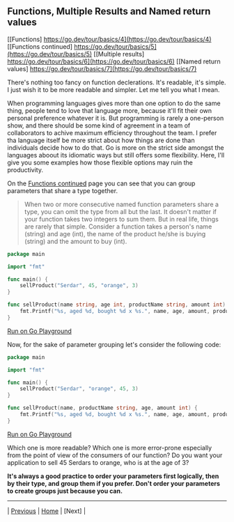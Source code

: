 ## Functions, Multiple Results and Named return values

[[Functions] https://go.dev/tour/basics/4](https://go.dev/tour/basics/4)
[[Functions continued] https://go.dev/tour/basics/5](https://go.dev/tour/basics/5)
[[Multiple results] https://go.dev/tour/basics/6](https://go.dev/tour/basics/6)
[[Named return values] https://go.dev/tour/basics/7](https://go.dev/tour/basics/7)

There's nothing too fancy on function declerations. It's readable, it's simple. I just wish it to be more readable and simpler. Let me tell you what I mean.

When programming languages gives more than one option to do the same thing, people tend to love that language more, because it'll fit their own personal preference whatever it is. But programming is rarely a one-person show, and there should be some kind of agreement in a team of collaborators to achive maximum efficiency throughout the team. I prefer tha language itself be more strict about how things are done than individuals decide how to do that. Go is more on the strict side amongst the languages aboout its idiomatic ways but still offers some flexibility. Here, I'll give you some examples how those flexible options may ruin the productivity.

On the [Functions continued]((https://go.dev/tour/basics/5)) page you can see that you can group parameters that share a type together. 
> When two or more consecutive named function parameters share a type, you can omit the type from all but the last.
It doesn't matter if your function takes two integers to sum them. But in real life, things are rarely that simple. Consider a function takes a person's name (string) and age (int), the name of the product he/she is buying (string) and the amount to buy (int).
```go
package main

import "fmt"

func main() {
	sellProduct("Serdar", 45, "orange", 3)
}

func sellProduct(name string, age int, productName string, amount int) {
	fmt.Printf("%s, aged %d, bought %d x %s.", name, age, amount, productName)
}
```
[Run on Go Playground](https://go.dev/play/p/DZmuiv1LXhF)

Now, for the sake of parameter grouping let's consider the following code:
```go
package main

import "fmt"

func main() {
	sellProduct("Serdar", "orange", 45, 3)
}

func sellProduct(name, productName string, age, amount int) {
	fmt.Printf("%s, aged %d, bought %d x %s.", name, age, amount, productName)
}
```
[Run on Go Playground](https://go.dev/play/p/ap8OxlsYpgT)

Which one is more readable? Which one is more error-prone especially from the point of view of the consumers of our function? Do you want your application to sell 45 Serdars to orange, who is at the age of 3?

**It's always a good practice to order your parameters first logically, then by their type, and group them if you prefer. Don't order your parameters to create groups just because you can.**

---

| [Previous](3.md) | [Home](../index.md) | [Next] |